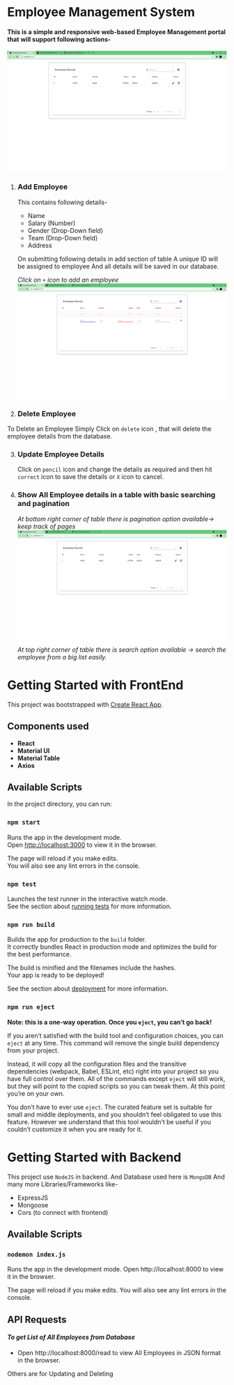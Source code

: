 # Employee Management System

#### This is a simple and responsive web-based Employee Management portal that will support following actions-

![UI](./client/public/normal.png)

1. ### Add Employee

   This contains following details-

   - Name
   - Salary (Number)
   - Gender (Drop-Down field)
   - Team (Drop-Down field)
   - Address

   On submitting following details in add section of table A unique ID will be assigned to employee And all details will be saved in our database.

   _Click on `+` icon to add an employee_
   ![Photo](./client/public/Add.png)

2. ### Delete Employee

To Delete an Employee Simply Click on `delete` icon , that will delete the employee details from the database.

3. ### Update Employee Details
   Click on `pencil` icon and change the details as required and then hit `correct` icon to save the details or `X` icon to cancel.
4. ### Show All Employee details in a table with basic searching and pagination
   _At bottom right corner of table there is pagination option available-> keep track of pages_
   ![normal](./client/public/normal.png)
   _At top right corner of table there is search option available -> search the employee from a big list easily._

# Getting Started with FrontEnd

This project was bootstrapped with [Create React App](https://github.com/facebook/create-react-app).

## Components used

- **React**
- **Material UI**
- **Material Table**
- **Axios**

## Available Scripts

In the project directory, you can run:

### `npm start`

Runs the app in the development mode.\
Open [http://localhost:3000](http://localhost:3000) to view it in the browser.

The page will reload if you make edits.\
You will also see any lint errors in the console.

### `npm test`

Launches the test runner in the interactive watch mode.\
See the section about [running tests](https://facebook.github.io/create-react-app/docs/running-tests) for more information.

### `npm run build`

Builds the app for production to the `build` folder.\
It correctly bundles React in production mode and optimizes the build for the best performance.

The build is minified and the filenames include the hashes.\
Your app is ready to be deployed!

See the section about [deployment](https://facebook.github.io/create-react-app/docs/deployment) for more information.

### `npm run eject`

**Note: this is a one-way operation. Once you `eject`, you can’t go back!**

If you aren’t satisfied with the build tool and configuration choices, you can `eject` at any time. This command will remove the single build dependency from your project.

Instead, it will copy all the configuration files and the transitive dependencies (webpack, Babel, ESLint, etc) right into your project so you have full control over them. All of the commands except `eject` will still work, but they will point to the copied scripts so you can tweak them. At this point you’re on your own.

You don’t have to ever use `eject`. The curated feature set is suitable for small and middle deployments, and you shouldn’t feel obligated to use this feature. However we understand that this tool wouldn’t be useful if you couldn’t customize it when you are ready for it.

# Getting Started with Backend

This project use `NodeJS` in backend.
And Database used here is `MongoDB`
And many more Libraries/Frameworks like-

- ExpressJS
- Mongoose
- Cors (to connect with frontend)

## Available Scripts

### `nodemon index.js`

Runs the app in the development mode.
Open http://localhost:8000 to view it in the browser.

The page will reload if you make edits.
You will also see any lint errors in the console.

## API Requests

#### _To get List of All Employees from Database_

- Open http://localhost:8000/read to view All Employees in JSON format in the browser.

Others are for Updating and Deleting
